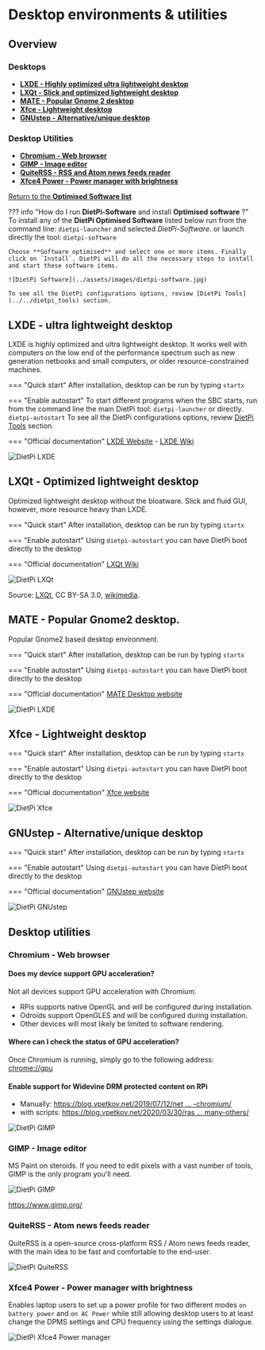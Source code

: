 # Desktop environments & utilities

## Overview

### Desktops
- [**LXDE - Highly optimized ultra lightweight desktop**](#lxde-ultra-lightweight-desktop)
- [**LXQt - Slick and optimized lightweight desktop**](#lxqt-optimized-lightweight-desktop)
- [**MATE - Popular Gnome 2 desktop**](#mate-popular-gnome2-desktop)
- [**Xfce - Lightweight desktop**](#mate-popular-gnome2-desktop)
- [**GNUstep - Alternative/unique desktop**](#gnustep-alternativeunique-desktop)

### Desktop Utilities
- [**Chromium - Web browser**](#chromium-web-browser)
- [**GIMP - Image editor**](#gimp-image-editor)
- [**QuiteRSS - RSS and Atom news feeds reader**](#quiterss-atom-news-feeds-reader)
- [**Xfce4 Power - Power manager with brightness**](#xfce4-power-power-manager-with-brightness)

[Return to the **Optimised Software list**](../../dietpi_optimised_software)

??? info "How do I run **DietPi-Software** and install **Optimised software** ?"
    To install any of the **DietPi Optimised Software** listed below run from the command line:
    ```
    dietpi-launcher
    ```
    and selected _DietPi-Software_. or launch directly the tool:
    ```
    dietpi-software
    ```

    Choose **Software optimised** and select one or more items. Finally click on `Install`. DietPi will do all the necessary steps to install and start these software items.

    ![DietPi Software](../assets/images/dietpi-software.jpg)

    To see all the DietPi configurations options, review [DietPi Tools](../../dietpi_tools) section.

## LXDE - ultra lightweight desktop
LXDE is highly optimized and ultra lightweight desktop. It works well with computers on the low end of the performance spectrum such as new generation netbooks and small computers, or older resource-constrained machines.

=== "Quick start"
    After installation, desktop can be run by typing
    ```
    startx
    ```

=== "Enable autostart"
    To start different programs when the SBC starts, run from the command line the main DietPi tool:
    ```
    dietpi-launcher
    ```
    or directly.
    ```
    dietpi-autostart
    ```
    To see all the DietPi configurations options, review [DietPi Tools](../../dietpi_tools) section.

=== "Official documentation"
    [LXDE Website](https://www.lxde.org) - [LXDE Wiki](https://wiki.lxde.org/en/Main_Page)

![DietPi LXDE](../assets/images/dietpi-software-LXDE_desktop.jpg)

## LXQt - Optimized lightweight desktop
Optimized lightweight desktop without the bloatware. Slick and fluid GUI, however, more resource heavy than LXDE.

=== "Quick start"
    After installation, desktop can be run by typing
    ```
    startx
    ```

=== "Enable autostart"
    Using `dietpi-autostart` you can have DietPi boot directly to the desktop

=== "Official documentation"
    [LXQt Wiki](https://wiki.debian.org/LXQt)

![DietPi LXQt](../assets/images/dietpi-software-LXQt_desktop.png)

Source: [LXQt](https://lxqt.github.io/screenshots/), CC BY-SA 3.0, [wikimedia](https://commons.wikimedia.org/w/index.php?curid=52420839).

## MATE - Popular Gnome2 desktop.
Popular Gnome2 based desktop environment.

=== "Quick start"
    After installation, desktop can be run by typing
    ```
    startx
    ```

=== "Enable autostart"
    Using `dietpi-autostart` you can have DietPi boot directly to the desktop

=== "Official documentation"
    [MATE Desktop website](https://mate-desktop.org/)

![DietPi LXDE](../assets/images/dietpi-software-mate-desktop.jpg)

## Xfce - Lightweight desktop

=== "Quick start"
    After installation, desktop can be run by typing
    ```
    startx
    ```

=== "Enable autostart"
    Using `dietpi-autostart` you can have DietPi boot directly to the desktop

=== "Official documentation"
    [Xfce website](https://wiki.debian.org/Xfce)

![DietPi Xfce](../assets/images/dietpi-software-xfce-desktop.jpg)

## GNUstep - Alternative/unique desktop

=== "Quick start"
    After installation, desktop can be run by typing
    ```
    startx
    ```

=== "Enable autostart"
    Using `dietpi-autostart` you can have DietPi boot directly to the desktop

=== "Official documentation"
    [GNUstep website](http://gnustep.org/)

![DietPi GNUstep](../assets/images/dietpi-software-gnustep-desktop.jpg)

## Desktop utilities

### Chromium - Web browser

#### Does my device support GPU acceleration?

Not all devices support GPU acceleration with Chromium.
- RPis supports native OpenGL and will be configured during installation.
- Odroids support OpenGLES and will be configured during installation.
- Other devices will most likely be limited to software rendering.

#### Where can I check the status of GPU acceleration?

Once Chromium is running, simply go to the following address: <chrome://gpu>

#### Enable support for Widevine DRM protected content on RPi

- Manually: [https://blog.vpetkov.net/2019/07/12/net ... -chromium/](https://blog.vpetkov.net/2019/07/12/netflix-and-spotify-on-a-raspberry-pi-4-with-latest-default-chromium/)
- with scripts: [https://blog.vpetkov.net/2020/03/30/ras ... many-others/](https://blog.vpetkov.net/2020/03/30/raspberry-pi-netflix-one-line-easy-install-along-with-hulu-amazon-prime-disney-plus-hbo-spotify-pandora-and-many-others/)

![DietPi GIMP](../assets/images/dietpi-software-desktop-tools-chromium.jpg)

### GIMP - Image editor

MS Paint on steroids. If you need to edit pixels with a vast number of tools, GIMP is the only program you'll need.

![DietPi GIMP](../assets/images/dietpi-software-desktop-tools-gimp.jpg)

https://www.gimp.org/

### QuiteRSS - Atom news feeds reader
QuiteRSS is a open-source cross-platform RSS / Atom news feeds reader, with the main idea to be fast and comfortable to the end-user.

![DietPi QuiteRSS](../assets/images/dietpi-software-desktop-tools-quiterss.jpg)

### Xfce4 Power - Power manager with brightness

Enables laptop users to set up a power profile for two different modes `on battery power` and `on AC Power` while still allowing desktop users to at least change the DPMS settings and CPU frequency using the settings dialogue.

![DietPi Xfce4 Power manager](../assets/images/dietpi-software-desktop-tools-xfce4-power-manager.jpg)
